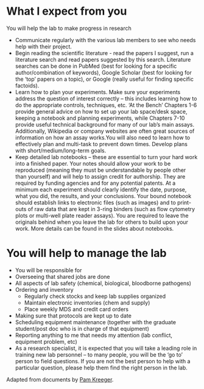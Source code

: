 

# What I expect from you
You will help the lab to make progress in research
-	Communicate regularly with the various lab members to see who needs help with their project.
-	Begin reading the scientific literature - read the papers I suggest, run a literature search and read papers suggested by this search. Literature searches can be done in PubMed (best for looking for a specific author/combination of keywords), Google Scholar (best for looking for the ‘top’ papers on a topic), or Google (really useful for finding specific factoids).
-	Learn how to plan your experiments.  Make sure your experiments address the question of interest correctly – this includes learning how to do the appropriate controls, techniques, etc. ‘At the Bench’ Chapters 1-6 provide general advice on how to set up your lab space/desk space, keeping a notebook and planning experiments, while Chapters 7-10 provide useful technical background for many of our lab’s main assays. Additionally, Wikipedia or company websites are often great sources of information on how an assay works.You will also need to learn how to effectively plan and multi-task to prevent down times. Develop plans with short/medium/long-term goals.
-	Keep detailed lab notebooks – these are essential to turn your hard work into a finished paper. Your notes should allow your work to be reproduced (meaning they must be understandable by people other than yourself) and will help to assign credit for authorship.  They are required by funding agencies and for any potential patents.  At a minimum each experiment should clearly identify the date, purpose, what you did, the results, and your conclusions. Your bound notebook should establish links to electronic files (such as images) and to print-outs of raw data that are kept in 3-ring binders (such as flow cytometry plots or multi-well plate reader assays). You are required to leave the originals behind when you leave the lab for others to build upon your work. More details can be found in the slides about notebooks.

# You will help to manage the lab
-	You will be responsible for
  -	Overseeing that shared jobs are done
  -	All aspects of lab safety (chemical, biological, bloodborne pathogens)
  -	Ordering and inventory
    -	Regularly check stocks and keep lab supplies organized
    -	Maintain electronic inventories (chem and supply)
    -	Place weekly MDS and credit card orders
  -	Making sure that protocols are kept up to date
  -	Scheduling equipment maintenance (together with the graduate student/post doc who is in charge of that equipment)
  -	Reporting anything to me that needs my attention (lab conflict, equipment problem, etc)
-	As a research specialist, it is expected that you will take a leading role in training new lab personnel – to many people, you will be the ‘go to’ person to field questions. If you are not the best person to help with a particular question, please help them find the right person in the lab.


Adapted from documents by [Pam Kreeger](http://www.kreegerlab.org).
